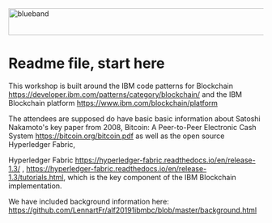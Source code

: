 <img src="https://farm5.staticflickr.com/4503/37148677233_71edc5a37b_o.png" width="1041" height="53" alt="blueband">

# Readme file, start here

This workshop is built around the IBM code patterns for Blockchain https://developer.ibm.com/patterns/category/blockchain/ and the IBM Blockchain platform https://www.ibm.com/blockchain/platform

The attendees are supposed do have basic basic information about Satoshi Nakamoto's key paper from 2008, Bitcoin: A Peer-to-Peer Electronic Cash System https://bitcoin.org/bitcoin.pdf as well as the open source Hyperledger Fabric, 

Hyperledger Fabric https://hyperledger-fabric.readthedocs.io/en/release-1.3/ ,  https://hyperledger-fabric.readthedocs.io/en/release-1.3/tutorials.html, which is the key component of the IBM Blockchain implementation.

We have included background information here: https://github.com/LennartFr/alf20191ibmbc/blob/master/background.html

 







